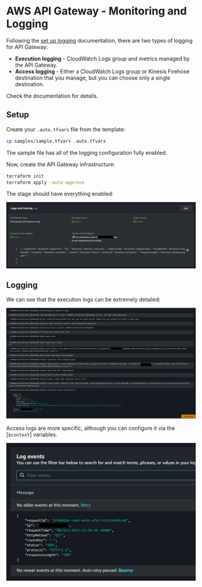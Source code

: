 # AWS API Gateway - Monitoring and Logging

Following the [set up logging][1] documentation, there are two types of logging for API Gateway:

- **Execution logging** - CloudWatch Logs group and metrics managed by the API Gateway.
- **Access logging** - Either a CloudWatch Logs group or Kinesis Firehose destination that you manage, but you can choose only a single destination.

Check the documentation for details.

## Setup

Create your `.auto.tfvars` file from the template:

```sh
cp samples/sample.tfvars .auto.tfvars
```

The sample file has all of the logging configuration fully enabled.

Now, create the API Gateway infrastructure:

```sh
terraform init
terraform apply -auto-approve
```

The stage should have everything enabled:

<img src=".assets/apigw-logging.png" />

## Logging

We can see that the execution logs can be extremely detailed:

<img src=".assets/apigw-executionlog.png" />

Access logs are more specific, although you can configure it via the [`$context`] variables.

<img src=".assets/apigw-accesslogs.png" />

[1]: https://docs.aws.amazon.com/apigateway/latest/developerguide/set-up-logging.html#set-up-access-logging-permissions
[2]: https://docs.aws.amazon.com/apigateway/latest/developerguide/api-gateway-mapping-template-reference.html#context-variable-reference
